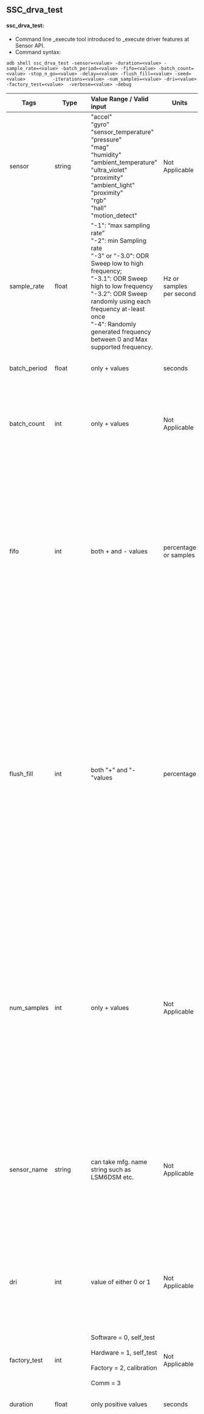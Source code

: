 ## SSC_drva_test

#### ssc_drva_test:

- Command line _execute tool introduced to _execute driver features at Sensor API.
- Command syntax:

```shell
adb shell ssc_drva_test -sensor=<value> -duration=<value> -sample_rate=<value> -batch_period=<value> -fifo=<value> -batch_count=<value> -stop_n_go=<value> -delay=<value> -flush_fill=<value> -seed=<value>          -iterations=<value> -num_samples=<value> -dri=<value> -factory_test=<value>  -verbose=<value> -debug
```


| Tags         | Type             | Value Range /   Valid input                                                                                                                                                                                                                                                                                    | Units                      | Notes                                                                                                                                                                                                                                                                                                                                                                                                                                                                                                                                                                                                                                                                                                                           |
| -------------- | ------------------ | :--------------------------------------------------------------------------------------------------------------------------------------------------------------------------------------------------------------------------------------------------------------------------------------------------------------- | ---------------------------- | --------------------------------------------------------------------------------------------------------------------------------------------------------------------------------------------------------------------------------------------------------------------------------------------------------------------------------------------------------------------------------------------------------------------------------------------------------------------------------------------------------------------------------------------------------------------------------------------------------------------------------------------------------------------------------------------------------------------------------- |
| sensor       | string           | "accel"<br/>"gyro"<br/>"sensor_temperature"       "pressure"<br/>"mag"<br/>"humidity"<br/>"ambient_temperature"<br/>"ultra_violet"<br/>"proximity"<br/>"ambient_light"<br/>"proximity"<br/>"rgb"<br/>"hall"<br/>"motion_detect"                                                                                | Not   Applicable           | Mandatory   parameter. Must one of the supported values listed in the valid input column.                                                                                                                                                                                                                                                                                                                                                                                                                                                                                                                                                                                                                                       |
| sample_rate  | float            | "-1": “max sampling rate”<br/>"-2": min Sampling rate<br/>"-3" or "-3.0": ODR Sweep low to high frequency;   <br/>"-3.1": ODR Sweep high to low frequency<br/>"-3.2": ODR Sweep randomly using each frequency at-least once   <br/>"-4": Randomly generated frequency between 0 and Max supported frequency. | Hz or samples   per second | Mandatory for   streaming sensor type if request is not defining factory _execute. Not used for   other sensor types.                                                                                                                                                                                                                                                                                                                                                                                                                                                                                                                                                                                                           |
| batch_period | float            | only + values                                                                                                                                                                                                                                                                                                  | seconds                    | Optional   parameter. This is same as batch period or report period.                                                                                                                                                                                                                                                                                                                                                                                                                                                                                                                                                                                                                                                            |
| batch_count  | int              | only + values                                                                                                                                                                                                                                                                                                  | Not   Applicable           | Optional   parameter. Shall not be used unless batch period is defined. Indicates the   number of time a batch of samples is expected. calculates the _execute duration   as "batch_count * batch_period".                                                                                                                                                                                                                                                                                                                                                                                                                                                                                                                      |
| fifo         | int              | both + and -   values                                                                                                                                                                                                                                                                                          | percentage or   samples    | Optional   parameter. Alternative way to define the used batch period. When this   parameter is used, the batch period is calculated based on the requested FiFo   fullness level for each batch or number of samples in each batch.    Using this   option calculates a batch period to maintain a FiFo fullness based. using +   values indicate % fullness of FiFo - value indicates #of samples using   this option overrides any batch_period specified.                                                                                                                                                                                                                                                                   |
| flush_fill   | int              | both   "+" and "- "values                                                                                                                                                                                                                                                                                      | percentage                 | Optional   parameter. Shall be used only in case of batching. The used batch period   shall be defined using FiFo parameter. The flush fill level defined when an   explicit flush command is sent to the sensor driver.   Example:   -fifo=50 -flush_fill=80 this means that a batch period is calculated to   maintain a fifo fullness of 50% at the sensor. here flush_fill means when 80%   of desired fullness is reached a flush request will be sent out. In numbers   if sampling rate is 1 Hz. and the fifo depth is 100 samples a batch period of   50% => 50seconds will be used and flush request is sent out every 40(80%   of 50seconds) seconds.   -1 ->   random between 0-95%   -2   ->random between 0- 100 % |
| num_samples  | int              | only + values                                                                                                                                                                                                                                                                                                  | Not   Applicable           | Optional   parameter. num_samples indicate minimum number of samples desired to be   collected. If this parameter is specified and if the _execute does not collect   enough samples during the _execute a "FAIL" is generated by the _execute   sensor.   This   parameter forces the _execute to run for a maximum duration between:   1)   specified duration or   2) duration   calculated by num_samples * expected sample rate. Where expected sample rate   is the rate which sensor is expected to serve at.                                                                                                                                                                                                            |
| sensor_name  | string           | can take mfg.   name string such as LSM6DSM etc.                                                                                                                                                                                                                                                               | Not   Applicable           | Optional   parameter. Case-insensitive and is used to _execute a particular sensor if more   than one of same data type is present. Eg.: choosing   "sensor_temperature" of "Sensor A" when both "Sensor A" and "Sensor   B" is present.   *   -sensor_name and -dri need to be used in conjunction else a default dri=0 is   used                                                                                                                                                                                                                                                                                                                                                                                              |
| dri          | int              | value of   either 0 or 1                                                                                                                                                                                                                                                                                       | Not   Applicable           | Optional   parameter. Switch to choose between dri or polling version of the same sensor   if supported by   the sensor.   Streaming   variant: -dri=0    On change   variant: -dri=1    *-sensor_name   and -dri need to be used in conjunction else a default dri=0 is used                                                                                                                                                                                                                                                                                                                                                                                                                                                   |
| factory_test | int              | Software   = 0, self_test<br /><br />Hardware   = 1, self_test   <br /><br />Factory   = 2, calibration   <br /><br />Comm   = 3                                                                                                                                                                               | Not   Applicable           | Optional   parameter. Selects the level of factory _execute you want to run.                                                                                                                                                                                                                                                                                                                                                                                                                                                                                                                                                                                                                                                    |
| duration     | float            | only   positive values                                                                                                                                                                                                                                                                                         | seconds                    | Mandatory   Parameter. Determines the length of tests.                                                                                                                                                                                                                                                                                                                                                                                                                                                                                                                                                                                                                                                                          |
| delay        | float            | both   + and - values                                                                                                                                                                                                                                                                                          | seconds                    | Optional   Parameter. Delays the start of _execute execution by specified duration if its   "+" otherwise for "-" values delays the _execute with a   random duration between 0 and\|delay\|.   Please   note the "delay" here eats up from the overall _execute   "duration". so, it’s important for the user to enter a _execute   duration higher than the "delay" specified. if the user specifies a   random delay then its recommended that they specify a duration larger than   the \|delay\|. The user might see "Timeout" if the above   conditions are not satisfied.                                                                                                                                               |
| stop_n_go    | int              | both   + and - values                                                                                                                                                                                                                                                                                          | seconds                    | Optional   Parameter. Defines _execute mode where multiple back to back streaming or   batching requests are repeated. The stop_n_go duration defines the duration   of the individual request. ex: -duration=60 -stop_n_go=5 the _execute will run   for 60 seconds but the sensors will stream and stop for 5 seconds respectively.   if a "-" values is used then a random value is selected between 0   and\|stop_n_go\|.                                                                                                                                                                                                                                                                                                   |
| iterations   | int              | only   + values                                                                                                                                                                                                                                                                                                | Not   Applicable           | Optional   parameter. Provides the number of times the _execute needs to be repeated                                                                                                                                                                                                                                                                                                                                                                                                                                                                                                                                                                                                                                            |
| seed         | int              | only   + values                                                                                                                                                                                                                                                                                                | Not   Applicable           | Optional   parameter. The used seed for random number generator. This allows running   randomized _execute cases with deterministic sequence. If seed is not provided,   an unique seed based on current time is used.                                                                                                                                                                                                                                                                                                                                                                                                                                                                                                          |
| verbose      | int              | value   of either 1 or 2                                                                                                                                                                                                                                                                                       | Not   Applicable           | Optional   parameter. Enables the printing of F3 msgs. from da_test on QXDM.                                                                                                                                                                                                                                                                                                                                                                                                                                                                                                                                                                                                                                                    |
| debug        | Not   Applicable | Not   Applicable                                                                                                                                                                                                                                                                                               | Not   Applicable           | Optional   parameter. Enables debug information from the ssc_drva_test                                                                                                                                                                                                                                                                                                                                                                                                                                                                                                                                                                                                                                                          |

#### Examples:

##### How to stream single sensor at selected sampling frequency for known duration

```shell
adb shell ssc_drva_test -sensor=accel -duration=30 -sample_rate=100
```

This will stream Accelerometer for 30 seconds with a sampling rate of 100Hz.

##### How to batch single sensor at selected sampling frequency and report period for known duration

```shell
adb shell ssc_drva_test -sensor=accel -duration=30.0 -sample_rate=100 -batch_period=2.0
```

This will be creating a streaming request for accelerometer with sampling rate of 10Hz and batch_period of 2 seconds.

##### How to batch single sensor at selected sampling frequency and FiFo fill level for known duration

```shell
adb shell ssc_drva_test -sensor=accel -duration=30.0 -sample_rate=100 -fifo=50
```

If the accelerometers maximum FiFo size is 208 samples, the above would result a batch_period of 208/100s * 50% = 1.04 seconds at sampling rate of 100Hz. The streaming will last 30 seconds.

##### How to stream 2 or more sensors concurrently

```shell
adb shell "ssc_drva_test -sensor=accel -duration=60.0 -sample_rate=100 &" "ssc_drva_test -sensor=gyro -duration=60.0 -sample_rate=50 -delay=5" 
```

The above command can be used to exercise two different sensors simultaneously. It will stream Accelerometer for 60 seconds at 100Hz sampling rate along with Gyroscope at sample rate of 50 Hz. It also delays the Gyro streaming by 5.0 seconds there by effectively streaming it for 55.0 seconds.

##### How to batch 2 or more sensors concurrently

```shell
adb shell "ssc_drva_test -sensor=accel -duration=60.0 -sample_rate=100 -batch_period=2.0 &" "ssc_drva_test -sensor=gyro -duration=60.0 -sample_rate=50 -batch_period=4.2"
```

This will stream Accelerometer and gyro for a duration of 6.0 seconds concurrently while using a sample rate of 100Hz and 50Hz respectively, but it will be using a batch period of 2.0 seconds for Accelerometer and batch period of 4.2 seconds for Gyro.

##### 5How to stream 1 sensor and batch another concurrently

```shell
adb shell "ssc_drva_test -sensor=accel -duration=60.0 -sample_rate=100 -batch_period=2.0 &" "ssc_drva_test -sensor=gyro -duration=60.0 -sample_rate=50" 
```

The command above will stream Accelerometer and Gyro for 60.0 seconds with a sampling rate of 100Hz and 50Hz respectively. Additionally, a batch period of 2.0 seconds is used for the Accelerometer.

##### How to choose a sensor from multiple types based on name

```shell
adb shell ssc_drva_test -duration=10 -sample_rate=-1 -sensor=sensor_temperature -sensor_name=<Sensor A> -dri=0
```

If there are multiple sensors of same type present in the system this command can be used to choose the desired sensor based on sensor_name attribute. This command will stream sensor_temperature of "Sensor A" for 10.0 seconds at its maximum supported sampling rate. If the "dri" option is not specified a default of "-dri=0" is used.

##### How to run odr sweep

```shell
adb shell ssc_drva_test -duration=10 -sample_rate=-3 -sensor=accel
```

This will stream Accelerometer for 10 seconds on each of its supported sampling rates, starting from the lowest rate. If there are 4 sampling rates supported, the overall _execute duration will be 40 seconds.
